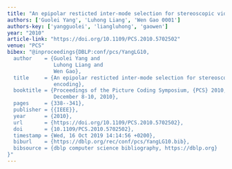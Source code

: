 ```yaml
---
title: "An epipolar resticted inter-mode selection for stereoscopic video encoding"
authors: ['Guolei Yang', 'Luhong Liang', 'Wen Gao 0001']
authors-key: ['yangguolei', 'liangluhong', 'gaowen']
year: "2010"
article-link: "https://doi.org/10.1109/PCS.2010.5702502"
venue: "PCS"
bibex: "@inproceedings{DBLP:conf/pcs/YangLG10,
  author    = {Guolei Yang and
               Luhong Liang and
               Wen Gao},
  title     = {An epipolar resticted inter-mode selection for stereoscopic video
               encoding},
  booktitle = {Proceedings of the Picture Coding Symposium, {PCS} 2010, Nagoya, Japan,
               December 8-10, 2010},
  pages     = {338--341},
  publisher = {{IEEE}},
  year      = {2010},
  url       = {https://doi.org/10.1109/PCS.2010.5702502},
  doi       = {10.1109/PCS.2010.5702502},
  timestamp = {Wed, 16 Oct 2019 14:14:56 +0200},
  biburl    = {https://dblp.org/rec/conf/pcs/YangLG10.bib},
  bibsource = {dblp computer science bibliography, https://dblp.org}
}"
---
```

